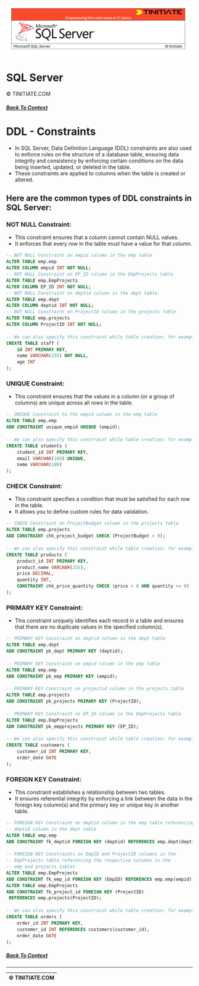 ![SQL Server Tinitiate Image](sqlservericon.png)

# SQL Server
&copy; TINITIATE.COM

##### [Back To Context](./README.md)

# DDL - Constraints
* In SQL Server, Data Definition Language (DDL) constraints are also used to enforce rules on the structure of a database table, ensuring data integrity and consistency by enforcing certain conditions on the data being inserted, updated, or deleted in the table.
* These constraints are applied to columns when the table is created or altered.

## Here are the common types of DDL constraints in SQL Server:
### NOT NULL Constraint:
* This constraint ensures that a column cannot contain NULL values.
* It enforces that every row in the table must have a value for that column.
```sql
-- NOT NULL Constraint on empid column in the emp table
ALTER TABLE emp.emp
ALTER COLUMN empid INT NOT NULL;
-- NOT NULL Constraint on EP_ID column in the EmpProjects table
ALTER TABLE emp.EmpProjects
ALTER COLUMN EP_ID INT NOT NULL;
-- NOT NULL Constraint on deptid column in the dept table
ALTER TABLE emp.dept
ALTER COLUMN deptid INT NOT NULL;
-- NOT NULL Constraint on ProjectID column in the projects table
ALTER TABLE emp.projects
ALTER COLUMN ProjectID INT NOT NULL;

-- We can also specify this constraint while table creation; for example
CREATE TABLE staff (
    id INT PRIMARY KEY,
    name VARCHAR(255) NOT NULL,
    age INT
);
```

### UNIQUE Constraint:
* This constraint ensures that the values in a column (or a group of columns) are unique across all rows in the table.
```sql
-- UNIQUE Constraint to the empid column in the emp table
ALTER TABLE emp.emp
ADD CONSTRAINT unique_empid UNIQUE (empid);

-- We can also specify this constraint while table creation; for example
CREATE TABLE students (
    student_id INT PRIMARY KEY,
    email VARCHAR(100) UNIQUE,
    name VARCHAR(100)
);
```

### CHECK Constraint:
* This constraint specifies a condition that must be satisfied for each row in the table.
* It allows you to define custom rules for data validation.
```sql
-- CHECK Constraint on ProjectBudget column in the projects table
ALTER TABLE emp.projects
ADD CONSTRAINT chk_project_budget CHECK (ProjectBudget > 0);

-- We can also specify this constraint while table creation; for example
CREATE TABLE products (
    product_id INT PRIMARY KEY,
    product_name VARCHAR(255),
    price DECIMAL,
    quantity INT,
    CONSTRAINT chk_price_quantity CHECK (price > 0 AND quantity >= 0)
);
```

### PRIMARY KEY Constraint:
* This constraint uniquely identifies each record in a table and ensures that there are no duplicate values in the specified column(s).
```sql
-- PRIMARY KEY Constraint on deptid column in the dept table
ALTER TABLE emp.dept
ADD CONSTRAINT pk_dept PRIMARY KEY (deptid);

-- PRIMARY KEY Constraint on empid column in the emp table
ALTER TABLE emp.emp 
ADD CONSTRAINT pk_emp PRIMARY KEY (empid);

-- PRIMARY KEY Constraint on projectid column in the projects table
ALTER TABLE emp.projects 
ADD CONSTRAINT pk_projects PRIMARY KEY (ProjectID);

-- PRIMARY KEY Constraint on EP_ID column in the EmpProjects table
ALTER TABLE emp.EmpProjects
ADD CONSTRAINT pk_empprojects PRIMARY KEY (EP_ID);

-- We can also specify this constraint while table creation; for example
CREATE TABLE customers (
    customer_id INT PRIMARY KEY,
    order_date DATE
);
```

### FOREIGN KEY Constraint:
* This constraint establishes a relationship between two tables.
* It ensures referential integrity by enforcing a link between the data in the foreign key column(s) and the primary key or unique key in another table.
```sql
-- FOREIGN KEY Constraint on deptid column in the emp table referencing the
-- deptid column in the dept table
ALTER TABLE emp.emp
ADD CONSTRAINT fk_deptid FOREIGN KEY (deptid) REFERENCES emp.dept(deptid);

-- FOREIGN KEY Constraints on EmpID and ProjectID columns in the
-- EmpProjects table referencing the respective columns in the
-- emp and projects tables
ALTER TABLE emp.EmpProjects
ADD CONSTRAINT fk_emp_id FOREIGN KEY (EmpID) REFERENCES emp.emp(empid);
ALTER TABLE emp.EmpProjects
ADD CONSTRAINT fk_project_id FOREIGN KEY (ProjectID)
 REFERENCES emp.projects(ProjectID);

-- We can also specify this constraint while table creation; for example
CREATE TABLE orders (
    order_id INT PRIMARY KEY,
    customer_id INT REFERENCES customers(customer_id),
    order_date DATE
);
```

##### [Back To Context](./README.md)
***
| &copy; TINITIATE.COM |
|----------------------|
